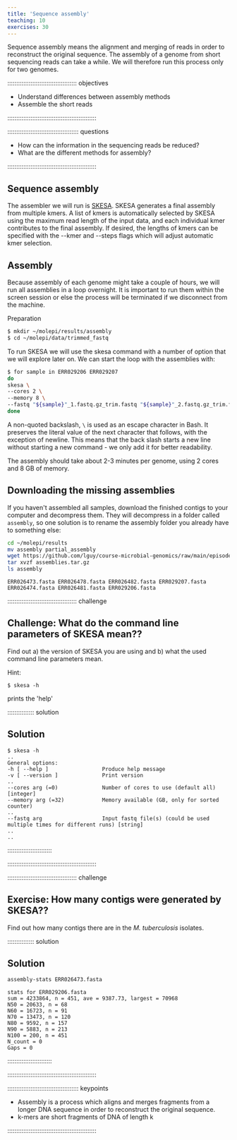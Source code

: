 ```yaml
---
title: 'Sequence assembly'
teaching: 10
exercises: 30
---
```


Sequence assembly means the alignment and merging of reads in order to reconstruct the original sequence. The assembly of a genome from short sequencing reads can take a while. We will therefore run this process only for two genomes.

::::::::::::::::::::::::::::::::::::::: objectives

- Understand differences between assembly methods
- Assemble the short reads

::::::::::::::::::::::::::::::::::::::::::::::::::

:::::::::::::::::::::::::::::::::::::::: questions

- How can the information in the sequencing reads be reduced?
- What are the different methods for assembly?

::::::::::::::::::::::::::::::::::::::::::::::::::


## Sequence assembly

The assembler we will run is [SKESA](https://github.com/ncbi/SKESA). SKESA generates a final assembly from multiple kmers. A list of kmers is automatically selected by SKESA using the maximum read length of the input data, and each individual kmer contributes to the final assembly. If desired, the lengths of kmers can be specified with the --kmer and --steps flags which will adjust automatic kmer selection.

## Assembly

Because assembly of each genome might take a couple of hours, we will run all assemblies in a loop overnight. It is important to run them within the screen session or else the process will be terminated if we disconnect from the machine.

Preparation

```bash
$ mkdir ~/molepi/results/assembly
$ cd ~/molepi/data/trimmed_fastq
```

To run SKESA we will use the skesa command with a number of option that we will explore later on. We can start the loop with the assemblies with: 

```bash
$ for sample in ERR029206 ERR029207
do
skesa \
--cores 2 \
--memory 8 \
--fastq "${sample}"_1.fastq.gz_trim.fastq "${sample}"_2.fastq.gz_trim.fastq 1> ../../results/assembly/"${sample}".fasta
done
```

A non-quoted backslash, `\` is used as an escape character in Bash. It preserves the literal value of the next character that follows, with the exception of newline. This means that the back slash starts a new line without starting a new command - we only add it for better readability.

The assembly should take about 2-3 minutes per genome, using 2 cores and 8 GB of memory. 

## Downloading the missing assemblies

If you haven't assembled all samples, download the finished contigs to your computer and decompress them. They will decompress in a folder called `assembly`, so one solution is to rename the assembly folder you already have to something else:

```bash
cd ~/molepi/results
mv assembly partial_assembly
wget https://github.com/lguy/course-microbial-genomics/raw/main/episodes/files/assemblies.tar.gz .
tar xvzf assemblies.tar.gz
ls assembly
```

```output
ERR026473.fasta ERR026478.fasta ERR026482.fasta ERR029207.fasta
ERR026474.fasta ERR026481.fasta ERR029206.fasta
```

:::::::::::::::::::::::::::::::::::::::  challenge

## Challenge: What do the command line parameters of SKESA mean??

Find out a) the version of SKESA you are using and b) what the used command line parameters mean.

Hint:

```
$ skesa -h
```

prints the 'help'

:::::::::::::::  solution

## Solution

```output
$ skesa -h
..
General options:
-h [ --help ]                 Produce help message
-v [ --version ]              Print version
..
--cores arg (=0)              Number of cores to use (default all) [integer]
--memory arg (=32)            Memory available (GB, only for sorted counter)
..  
--fastq arg                   Input fastq file(s) (could be used multiple times for different runs) [string]
..
..
```

:::::::::::::::::::::::::

::::::::::::::::::::::::::::::::::::::::::::::::::

:::::::::::::::::::::::::::::::::::::::  challenge

## Exercise: How many contigs were generated by SKESA??

Find out how many contigs there are in the *M. tuberculosis* isolates. 

:::::::::::::::  solution

## Solution

```bash
assembly-stats ERR026473.fasta
```

```output
stats for ERR029206.fasta
sum = 4233864, n = 451, ave = 9387.73, largest = 70968
N50 = 20633, n = 68
N60 = 16723, n = 91
N70 = 13473, n = 120
N80 = 9592, n = 157
N90 = 5883, n = 213
N100 = 200, n = 451
N_count = 0
Gaps = 0
```

:::::::::::::::::::::::::

::::::::::::::::::::::::::::::::::::::::::::::::::



:::::::::::::::::::::::::::::::::::::::: keypoints

- Assembly is a process which aligns and merges fragments from a longer DNA sequence in order to reconstruct the original sequence.
- k-mers are short fragments of DNA of length k

::::::::::::::::::::::::::::::::::::::::::::::::::

